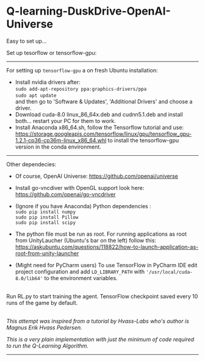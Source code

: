 # Q-learning-DuskDrive-OpenAI-Universe

Easy to set up...

Set up tesorflow or tensorflow-gpu:<br>
____

For setting up ```tensorflow-gpu``` a on fresh Ubuntu installation:
* Install nvidia drivers after: <br>
```sudo add-apt-repository ppa:graphics-drivers/ppa```<br>
```sudo apt update```<br>
and then go to 'Software & Updates', 'Additional Drivers' and choose a driver.
* Download cuda-8.0 linux_86_64x.deb and cudnn5.1.deb and install both... restart your PC for them to work.
* Install Anaconda x86_64.sh, follow the Tensorflow tutorial and use: https://storage.googleapis.com/tensorflow/linux/gpu/tensorflow_gpu-1.2.1-cp36-cp36m-linux_x86_64.whl
to install the tensorflow-gpu version in the conda environment. 
___

Other dependecies:

* Of course, OpenAI Universe: https://github.com/openai/universe
* Install go-vncdiver with OpenGL support look here: https://github.com/openai/go-vncdriver

* (Ignore if you have Anaconda) Python dependencies :<br>
```sudo pip install numpy```<br>
```sudo pip install Pillow```<br>
```sudo pip install scipy```<br>


* The python file must be run as root. For running applications as root from UnityLaucher (Ubuntu's bar on the left) follow this: https://askubuntu.com/questions/118822/how-to-launch-application-as-root-from-unity-launcher
 
* (Might need for PyCharm users) To use TensorFlow in PyCharm IDE edit project configuration and add ```LD_LIBRARY_PATH``` with ```'/usr/local/cuda-8.0/lib64'``` to the environment variables.<br><br>


Run RL.py to start training the agent. TensorFlow checkpoint saved every 10 runs of the game by default.<br><br>


<i>This attempt was inspired from a tutorial by Hvass-Labs who's author is Magnus Erik Hvass Pedersen.

This is a very plain implementation with just the minimum of code required to run the Q-Learning Algorithm.

___

</i>

